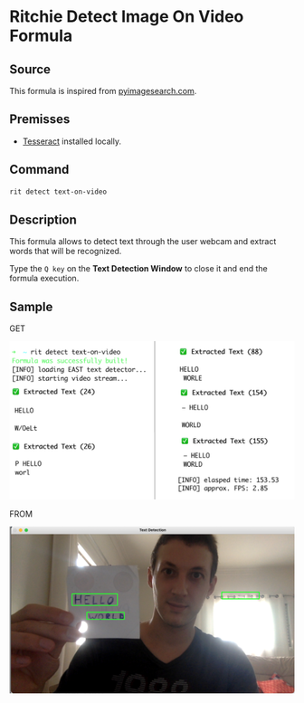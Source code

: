 # Ritchie Detect Image On Video Formula

## Source

This formula is inspired from [pyimagesearch.com](https://www.pyimagesearch.com/2018/08/20/opencv-text-detection-east-text-detector/).

## Premisses

- [Tesseract](https://github.com/tesseract-ocr/tessdoc) installed locally.

## Command

```bash
rit detect text-on-video
```

## Description

This formula allows to detect text through the user webcam and extract words that will be recognized.

Type the `Q key` on the **Text Detection Window** to close it and end the formula execution.

## Sample

GET

![Execution](/docs/img/rit-detect-text-on-video.png)

FROM

![Image](/docs/img/rit-detect-text-on-video-webcam.png)